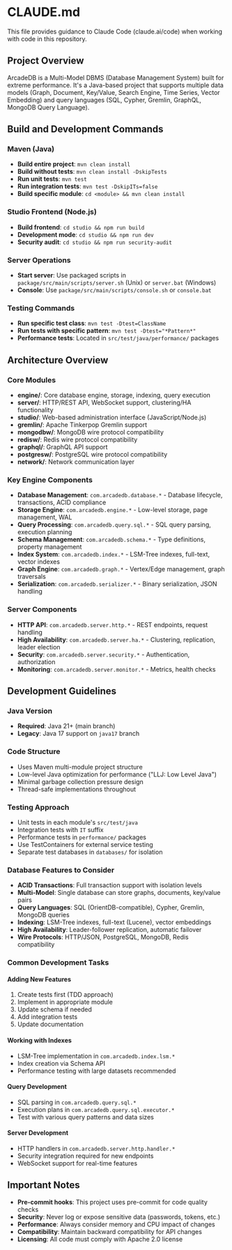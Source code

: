 # CLAUDE.md

This file provides guidance to Claude Code (claude.ai/code) when working with code in this repository.

## Project Overview

ArcadeDB is a Multi-Model DBMS (Database Management System) built for extreme performance. It's a Java-based project that supports multiple data models (Graph, Document, Key/Value, Search Engine, Time Series, Vector Embedding) and query languages (SQL, Cypher, Gremlin, GraphQL, MongoDB Query Language).

## Build and Development Commands

### Maven (Java)
- **Build entire project**: `mvn clean install`
- **Build without tests**: `mvn clean install -DskipTests`
- **Run unit tests**: `mvn test`
- **Run integration tests**: `mvn test -DskipITs=false`
- **Build specific module**: `cd <module> && mvn clean install`

### Studio Frontend (Node.js)
- **Build frontend**: `cd studio && npm run build`
- **Development mode**: `cd studio && npm run dev`
- **Security audit**: `cd studio && npm run security-audit`

### Server Operations
- **Start server**: Use packaged scripts in `package/src/main/scripts/server.sh` (Unix) or `server.bat` (Windows)
- **Console**: Use `package/src/main/scripts/console.sh` or `console.bat`

### Testing Commands
- **Run specific test class**: `mvn test -Dtest=ClassName`
- **Run tests with specific pattern**: `mvn test -Dtest="*Pattern*"`
- **Performance tests**: Located in `src/test/java/performance/` packages

## Architecture Overview

### Core Modules
- **engine/**: Core database engine, storage, indexing, query execution
- **server/**: HTTP/REST API, WebSocket support, clustering/HA functionality
- **studio/**: Web-based administration interface (JavaScript/Node.js)
- **gremlin/**: Apache Tinkerpop Gremlin support
- **mongodbw/**: MongoDB wire protocol compatibility
- **redisw/**: Redis wire protocol compatibility
- **graphql/**: GraphQL API support
- **postgresw/**: PostgreSQL wire protocol compatibility
- **network/**: Network communication layer

### Key Engine Components
- **Database Management**: `com.arcadedb.database.*` - Database lifecycle, transactions, ACID compliance
- **Storage Engine**: `com.arcadedb.engine.*` - Low-level storage, page management, WAL
- **Query Processing**: `com.arcadedb.query.sql.*` - SQL query parsing, execution planning
- **Schema Management**: `com.arcadedb.schema.*` - Type definitions, property management
- **Index System**: `com.arcadedb.index.*` - LSM-Tree indexes, full-text, vector indexes
- **Graph Engine**: `com.arcadedb.graph.*` - Vertex/Edge management, graph traversals
- **Serialization**: `com.arcadedb.serializer.*` - Binary serialization, JSON handling

### Server Components
- **HTTP API**: `com.arcadedb.server.http.*` - REST endpoints, request handling
- **High Availability**: `com.arcadedb.server.ha.*` - Clustering, replication, leader election
- **Security**: `com.arcadedb.server.security.*` - Authentication, authorization
- **Monitoring**: `com.arcadedb.server.monitor.*` - Metrics, health checks

## Development Guidelines

### Java Version
- **Required**: Java 21+ (main branch)
- **Legacy**: Java 17 support on `java17` branch

### Code Structure
- Uses Maven multi-module project structure
- Low-level Java optimization for performance ("LLJ: Low Level Java")
- Minimal garbage collection pressure design
- Thread-safe implementations throughout

### Testing Approach
- Unit tests in each module's `src/test/java`
- Integration tests with `IT` suffix
- Performance tests in `performance/` packages
- Use TestContainers for external service testing
- Separate test databases in `databases/` for isolation

### Database Features to Consider
- **ACID Transactions**: Full transaction support with isolation levels
- **Multi-Model**: Single database can store graphs, documents, key/value pairs
- **Query Languages**: SQL (OrientDB-compatible), Cypher, Gremlin, MongoDB queries
- **Indexing**: LSM-Tree indexes, full-text (Lucene), vector embeddings
- **High Availability**: Leader-follower replication, automatic failover
- **Wire Protocols**: HTTP/JSON, PostgreSQL, MongoDB, Redis compatibility

### Common Development Tasks

#### Adding New Features
1. Create tests first (TDD approach)
2. Implement in appropriate module
3. Update schema if needed
4. Add integration tests
5. Update documentation

#### Working with Indexes
- LSM-Tree implementation in `com.arcadedb.index.lsm.*`
- Index creation via Schema API
- Performance testing with large datasets recommended

#### Query Development
- SQL parsing in `com.arcadedb.query.sql.*`
- Execution plans in `com.arcadedb.query.sql.executor.*`
- Test with various query patterns and data sizes

#### Server Development
- HTTP handlers in `com.arcadedb.server.http.handler.*`
- Security integration required for new endpoints
- WebSocket support for real-time features

## Important Notes

- **Pre-commit hooks**: This project uses pre-commit for code quality checks
- **Security**: Never log or expose sensitive data (passwords, tokens, etc.)
- **Performance**: Always consider memory and CPU impact of changes
- **Compatibility**: Maintain backward compatibility for API changes
- **Licensing**: All code must comply with Apache 2.0 license
